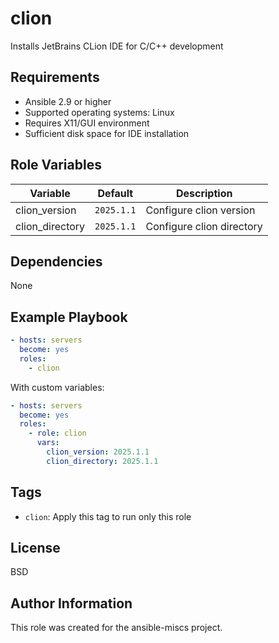 clion
=========

Installs JetBrains CLion IDE for C/C++ development

Requirements
------------

- Ansible 2.9 or higher
- Supported operating systems: Linux
- Requires X11/GUI environment
- Sufficient disk space for IDE installation

Role Variables
--------------

| Variable | Default | Description |
|----------|---------|-------------|
| clion_version | `2025.1.1` | Configure clion version |
| clion_directory | `2025.1.1` | Configure clion directory |

Dependencies
------------

None

Example Playbook
----------------

```yaml
- hosts: servers
  become: yes
  roles:
    - clion
```

With custom variables:

```yaml
- hosts: servers
  become: yes
  roles:
    - role: clion
      vars:
        clion_version: 2025.1.1
        clion_directory: 2025.1.1
```

Tags
----

- `clion`: Apply this tag to run only this role

License
-------

BSD

Author Information
------------------

This role was created for the ansible-miscs project.
